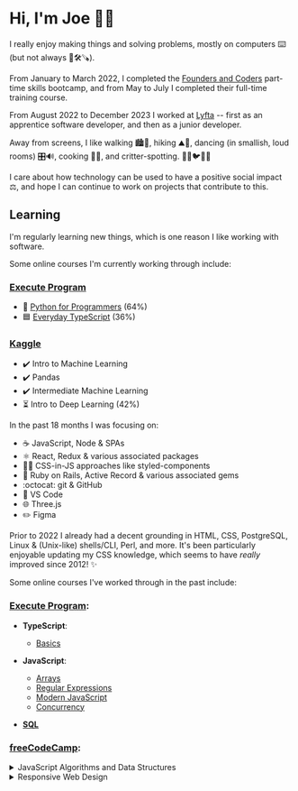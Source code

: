 # Hi, I'm Joe 👋🏻

I really enjoy making things and solving problems, mostly on computers ⌨️ (but not always 📐🛠️🪚).

From January to March 2022, I completed the [Founders and Coders](https://www.foundersandcoders.com/) part-time skills bootcamp, and from May to July I completed their full-time training course.

From August 2022 to December 2023 I worked at [Lyfta](https://www.lyfta.com/) -- first as an apprentice software developer, and then as a junior developer.

Away from screens, I like walking 🏙️🌳, hiking ⛰️🌄, dancing (in smallish, loud rooms) 🎛️🔊, cooking 🍅🥦, and critter-spotting. 🐶🐱🐦🦊🐀

I care about how technology can be used to have a positive social impact ⚖️, and hope I can continue to work on projects that contribute to this.

## Learning

I'm regularly learning new things, which is one reason I like working with software.

Some online courses I'm currently working through include:

### [Execute Program](https://www.executeprogram.com/)

- 🐍 [Python for Programmers](https://www.executeprogram.com/courses/python-for-programmers) (64%)
- 🟦 [Everyday TypeScript](https://www.executeprogram.com/courses/everyday-typescript) (36%)

### [Kaggle](https://www.kaggle.com/learn)

- ✔️ Intro to Machine Learning
- ✔️ Pandas
- ✔️ Intermediate Machine Learning
- ⏳ Intro to Deep Learning (42%)

In the past 18 months I was focusing on:

- ☕ JavaScript, Node & SPAs
- ⚛️ React, Redux & various associated packages
- 💅🏾 CSS-in-JS approaches like styled-components
- 💎 Ruby on Rails, Active Record & various associated gems
- :octocat: git & GitHub
- 📁 VS Code
- 🌐 Three.js
- ✏️ Figma

Prior to 2022 I already had a decent grounding in HTML, CSS, PostgreSQL, Linux & (Unix-like) shells/CLI, Perl, and more. It's been particularly enjoyable updating my CSS knowledge, which seems to have _really_ improved since 2012! ✨



Some online courses I've worked through in the past include:

### [Execute Program](https://www.executeprogram.com/):

- **TypeScript**:
  - [Basics](https://www.executeprogram.com/courses/typescript-basics)

- **JavaScript**:
  - [Arrays](https://www.executeprogram.com/courses/javascript-array)
  - [Regular Expressions](https://www.executeprogram.com/courses/regexes)
  - [Modern JavaScript](https://www.executeprogram.com/courses/modern-javascript)
  - [Concurrency](https://www.executeprogram.com/courses/javascript-concurrency)

- **[SQL](https://www.executeprogram.com/courses/sql)**

### [freeCodeCamp](https://www.freecodecamp.org/joe-dev-public):

<details><summary>JavaScript Algorithms and Data Structures</summary>

  - [x] [Basic JavaScript](https://www.freecodecamp.org/learn/javascript-algorithms-and-data-structures/#basic-javascript): 113/113
  - [x] [ES6](https://www.freecodecamp.org/learn/javascript-algorithms-and-data-structures/#es6): 29/29
  - [x] [Regular Expressions](https://www.freecodecamp.org/learn/javascript-algorithms-and-data-structures/#regular-expressions): 33/33
  - [x] [Debugging](https://www.freecodecamp.org/learn/javascript-algorithms-and-data-structures/#debugging): 12/12
  - [x] [Basic Data Structures](https://www.freecodecamp.org/learn/javascript-algorithms-and-data-structures/#basic-data-structures): 20/20
  - [x] [Basic Algorithm Scripting](https://www.freecodecamp.org/learn/javascript-algorithms-and-data-structures/#basic-algorithm-scripting): 16/16
  - [x] [Object Oriented Programming](https://www.freecodecamp.org/learn/javascript-algorithms-and-data-structures/#object-oriented-programming): 26/26
  - [x] [Functional Programming](https://www.freecodecamp.org/learn/javascript-algorithms-and-data-structures/#functional-programming): 24/24

  Course details: https://www.freecodecamp.org/learn/javascript-algorithms-and-data-structures/
</details>

<details><summary>Responsive Web Design</summary>
  
  - [x] [Basic HTML and HTML5](https://www.freecodecamp.org/learn/responsive-web-design/#basic-html-and-html5): 28/28
  - [x] [Basic CSS](https://www.freecodecamp.org/learn/responsive-web-design/#basic-css): 44/44
  - [x] [Applied Visual Design](https://www.freecodecamp.org/learn/responsive-web-design/#applied-visual-design): 52/52
  - [x] [Responsive Web Design Principles](https://www.freecodecamp.org/learn/responsive-web-design/#responsive-web-design-principles): 4/4
  - [x] [CSS Flexbox](https://www.freecodecamp.org/learn/responsive-web-design/#css-flexbox): 17/17
  - [x] [CSS Grid](https://www.freecodecamp.org/learn/responsive-web-design/#css-grid): 22/22
  
  Course details: https://www.freecodecamp.org/learn/responsive-web-design/
</details>
